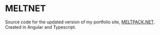 # MELTNET
Source code for the updated version of my portfolio site, [MELTPACK.NET](https://meltpack.net). Created in Angular and Typescript.
